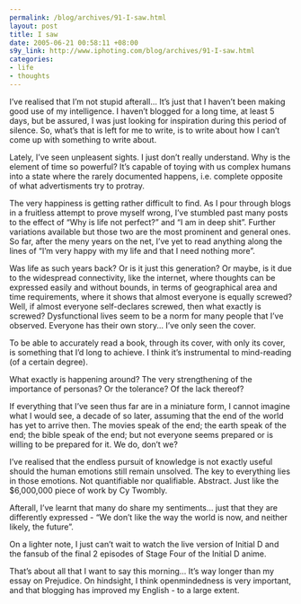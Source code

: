 ```yaml
--- 
permalink: /blog/archives/91-I-saw.html
layout: post
title: I saw
date: 2005-06-21 00:58:11 +08:00
s9y_link: http://www.iphoting.com/blog/archives/91-I-saw.html
categories: 
- life
- thoughts
---
```

<p class="whiteline"><p>I&#8217;ve realised that I&#8217;m not stupid afterall... It&#8217;s just that I haven&#8217;t been making good use of my intelligence. I haven&#8217;t blogged for a long time, at least 5 days, but be assured, I was just looking for inspiration during this period of silence. So, what&#8217;s that is left for me to write, is to write about how I can&#8217;t come up with something to write about.</p>
</p><p class="whiteline"><p>Lately, I&#8217;ve seen unpleasent sights. I just don&#8217;t really understand. Why is the element of time so powerful? It&#8217;s capable of toying with us complex humans into a state where the rarely documented happens, i.e. complete opposite of what advertisments try to protray.</p>
</p><p class="whiteline"><p>The very happiness is getting rather difficult to find. As I pour through blogs in a fruitless attempt to prove myself wrong, I&#8217;ve stumbled past many posts to the effect of &#8220;Why is life not perfect?&#8221; and &#8220;I am in deep shit&#8221;. Further variations available but those two are the most prominent and general ones. So far, after the meny years on the net, I&#8217;ve yet to read anything along the lines of &#8220;I&#8217;m very happy with my life and that I need nothing more&#8221;.</p>
</p><p class="whiteline"><p>Was life as such years back? Or is it just this generation? Or maybe, is it due to the widespread connectivity, like the internet, where thoughts can be expressed easily and without bounds, in terms of geographical area and time requirements, where it shows that almost everyone is equally screwed? Well, if almost everyone self-declares screwed, then what exactly is screwed? Dysfunctional lives seem to be a norm for many people that I&#8217;ve observed. Everyone has their own story... I&#8217;ve only seen the cover.</p>
</p><p class="whiteline"><p>To be able to accurately read a book, through its cover, with only its cover, is something that I&#8217;d long to achieve. I think it&#8217;s instrumental to mind-reading (of a certain degree).</p>
</p><p class="whiteline"><p>What exactly is happening around? The very strengthening of the importance of personas? Or the tolerance? Of the lack thereof?</p>
</p><p class="whiteline"><p>If everything that I&#8217;ve seen thus far are in a miniature form, I cannot imagine what I would see, a decade of so later, assuming that the end of the world has yet to arrive then. The movies speak of the end; the earth speak of the end; the bible speak of the end; but not everyone seems prepared or is willing to be prepared for it. We do, don&#8217;t we?</p>
</p><p class="whiteline"><p>I&#8217;ve realised that the endless pursuit of knowledge is not exactly useful should the human emotions still remain unsolved. The key to everything lies in those emotions. Not quantifiable nor qualifiable. Abstract. Just like the $6,000,000 piece of work by Cy Twombly.</p>
</p><p class="whiteline"><p>Afterall, I&#8217;ve learnt that many do share my sentiments... just that they are differently expressed - &#8220;We don&#8217;t like the way the world is now, and neither likely, the future&#8221;.</p>
</p><p class="whiteline"><p>On a lighter note, I just can&#8217;t wait to watch the live version of Initial D and the fansub of the final 2 episodes of Stage Four of the Initial D anime.</p>
</p><p class="break"><p>That&#8217;s about all that I want to say this morning... It&#8217;s way longer than my essay on Prejudice. On hindsight, I think openmindedness is very important, and that blogging has improved my English - to a large extent.</p></p>

